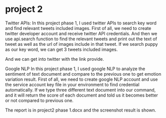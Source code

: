 # project 2
Twitter APIs:
In this project phase 1, I used twitter APIs to search key word and find relevant tweets included images.
First of all, we need to create twitter developer account and receive twitter API credentials. And then we use api.search function to find the relevant tweets and print out the text of tweet as well as the url of images include in that tweet.
If we search puppy as our key word, we can get 3 tweets included images.
 

 
And we can get into twitter with the link provide.

Google NLP
In this project phase 1, I used google NLP to analyze the sentiment of text document and compare to the previous one to get emotion variation result. First of all, we need to create google NLP account and use the service account key file in your environment to find credential automatically.
If we type three different text document into our command, and it will return the score of each document and told us it becomes better or not compared to previous one.


The report is in project2 phase 1.docx and the screenshot result is shown. 
 



